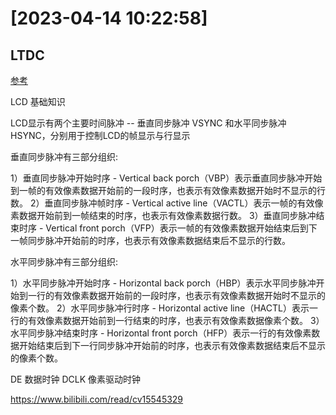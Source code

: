 


# [2023-04-14 10:22:58]


## LTDC 

[参考](https://blog.csdn.net/Ningjianwen/article/details/92781418)

LCD 基础知识

LCD显示有两个主要时间脉冲 -- 垂直同步脉冲 VSYNC 和水平同步脉冲 HSYNC，分别用于控制LCD的帧显示与行显示

垂直同步脉冲有三部分组织:

1）垂直同步脉冲开始时序 - Vertical back porch（VBP）表示垂直同步脉冲开始到一帧的有效像素数据开始前的一段时序，也表示有效像素数据开始时不显示的行数。
2）垂直同步脉冲帧时序 - Vertical active line（VACTL）表示一帧的有效像素数据开始前到一帧结束的时序，也表示有效像素数据行数。
3）垂直同步脉冲结束时序 - Vertical front porch（VFP）表示一帧的有效像素数据开始结束后到下一帧同步脉冲开始前的时序，也表示有效像素数据结束后不显示的行数。

水平同步脉冲有三部分组织:

1）水平同步脉冲开始时序 - Horizontal back porch（HBP）表示水平同步脉冲开始到一行的有效像素数据开始前的一段时序，也表示有效像素数据开始时不显示的像素个数。
2）水平同步脉冲行时序 - Horizontal active line（HACTL）表示一行的有效像素数据开始前到一行结束的时序，也表示有效像素数据像素个数。
3）水平同步脉冲结束时序 - Horizontal front porch（HFP）表示一行的有效像素数据开始结束后到下一行同步脉冲开始前的时序，也表示有效像素数据结束后不显示的像素个数。

DE 数据时钟
DCLK 像素驱动时钟

https://www.bilibili.com/read/cv15545329



